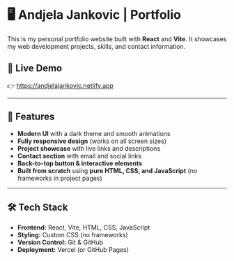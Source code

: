 # 🖥️ Andjela Jankovic | Portfolio

This is my personal portfolio website built with **React** and **Vite**. It showcases my web development projects, skills, and contact information.

## 🚀 Live Demo
👉 https://andjelajankovic.netlify.app

---

## 📌 Features
- **Modern UI** with a dark theme and smooth animations
- **Fully responsive design** (works on all screen sizes)
- **Project showcase** with live links and descriptions
- **Contact section** with email and social links
- **Back-to-top button & interactive elements**
- **Built from scratch** using **pure HTML, CSS, and JavaScript** (no frameworks in project pages)

---

## 🛠️ Tech Stack
- **Frontend:** React, Vite, HTML, CSS, JavaScript  
- **Styling:** Custom CSS (no frameworks)  
- **Version Control:** Git & GitHub  
- **Deployment:** Vercel (or GitHub Pages)  

